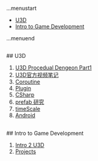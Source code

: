 ...menustart

 - [U3D](#f1ab9c403a278470b521f050cf149ff5)
 - [Intro to Game Development](#6962dfbcfcc7af6f915019edf77e6cc8)

...menuend





<h2 id="f1ab9c403a278470b521f050cf149ff5"></h2>
## U3D


 1. [U3D Procedual Dengeon Part1](https://github.com/mebusy/notes/blob/master/dev_notes/U3D_ProcedualDengeon%201.md) 
 2. [U3D官方视频笔记](https://github.com/mebusy/notes/blob/master/dev_notes/U3D%E5%AE%98%E6%96%B9%E8%A7%86%E9%A2%91%E7%AC%94%E8%AE%B0.md) 
 3. [Coroutine](https://github.com/mebusy/notes/blob/master/dev_notes/Unity_coroutine.md) 
 4. [Plugin](https://github.com/mebusy/notes/blob/master/dev_notes/Unity_Plugin.md)
 5. [CSharp](https://github.com/mebusy/notes/blob/master/dev_notes/Unity3D_CSharp.md) 
 6. [prefab 研究](https://github.com/mebusy/notes/blob/master/dev_notes/U3D_prefab_tips.md) 
 7. [timeScale](https://github.com/mebusy/notes/blob/master/dev_notes/U3D_timescale.md)  
 8. [Android](https://github.com/mebusy/notes/blob/master/dev_notes/Unity_Android.md) 




<h2 id="6962dfbcfcc7af6f915019edf77e6cc8"></h2>
## Intro to Game Development


 1. [Intro 2 U3D](https://github.com/mebusy/notes/blob/master/dev_notes/Intro2GameDevelopment_Intro.md) 
 2. [Projects](https://github.com/mebusy/notes/blob/master/dev_notes/U3D_INTRO_2_GAME_Development.md)
